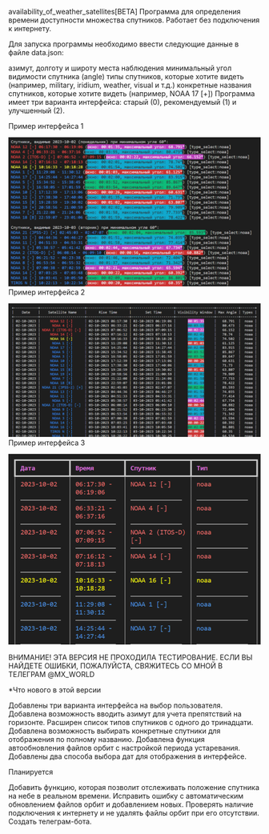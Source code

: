 availability_of_weather_satellites[BETA] Программа для определения времени доступности множества спутников. Работает без подключения к интернету.

Для запуска программы необходимо ввести следующие данные в файле data.json:

азимут, долготу и широту места наблюдения
минимальный угол видимости спутника (angle)
типы спутников, которые хотите видеть (например, military, iridium, weather, visual и т.д.)
конкретные названия спутников, которые хотите видеть (например, NOAA 17 [+])
Программа имеет три варианта интерфейса: старый (0), рекомендуемый (1) и улучшенный (2).

Пример интерфейса 1

![Image](https://github.com/MaxKUlish1/availability_of_weather_satellites/raw/main/1_interf.png)
Пример интерфейса 2

![Image](https://github.com/MaxKUlish1/availability_of_weather_satellites/raw/main/2_interf.png)
Пример интерфейса 3

![Image](https://github.com/MaxKUlish1/availability_of_weather_satellites/raw/main/3_interf.png)

ВНИМАНИЕ! ЭТА ВЕРСИЯ НЕ ПРОХОДИЛА ТЕСТИРОВАНИЕ. ЕСЛИ ВЫ НАЙДЕТЕ ОШИБКИ, ПОЖАЛУЙСТА, СВЯЖИТЕСЬ СО МНОЙ В ТЕЛЕГРАМ @MX_WORLD

*Что нового в этой версии

Добавлены три варианта интерфейса на выбор пользователя.
Добавлена возможность вводить азимут для учета препятствий на горизонте.
Расширен список типов спутников с одного до тринадцати.
Добавлена возможность выбирать конкретные спутники для отображения по полному названию.
Добавлена функция автообновления файлов орбит с настройкой периода устаревания.
Добавлены два способа выбора дат для отображения в интерфейсе.

Планируется

Добавить функцию, которая позволит отслеживать положение спутника на небе в реальном времени.
Исправить ошибку с автоматическим обновлением файлов орбит и добавлением новых.
Проверять наличие подключения к интернету и не удалять файлы орбит при его отсутствии.
Создать телеграм-бота.



